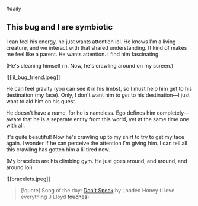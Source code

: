#daily 
## This bug and I are symbiotic
I can feel his energy, he just wants attention lol. He knows I'm a living creature, and we interact with that shared understanding. It kind of makes me feel like a parent. He wants attention. I find him fascinating.

(He's cleaning himself rn. Now, he's crawling around on my screen.)

![[lil_bug_friend.jpeg]]


He can feel gravity (you can see it in his limbs), so I must help him get to his destination (my face). Only, I don't want him to *get* to his destination—I just want to aid him on his quest.

He doesn't have a name, for he is nameless. Ego defines him completely—aware that he is a separate entity from this world, yet at the same time one with all.

It's quite beautiful! Now he's crawling up to my shirt to try to get my face again. I wonder if he can perceive the attention I'm giving him. I can tell all this crawling has gotten him a lil tired now.

(My bracelets are his climbing gym. He just goes around, and around, and around lol)

![[bracelets.jpeg]]

> [!quote] Song of the day:
> [Don't Speak](https://www.youtube.com/watch?v=m-AJ0a9GKf4) by Loaded Honey (I love everything J Lloyd [touches](https://open.spotify.com/track/283hwD1gWItqQGJ4e2ImE8?si=06a30af08d804ea2))